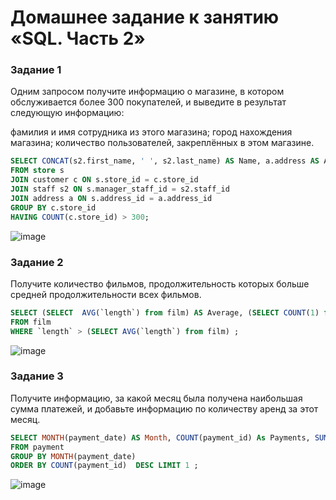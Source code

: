 # Домашнее задание к занятию «SQL. Часть 2»

### Задание 1

Одним запросом получите информацию о магазине, в котором обслуживается более 300 покупателей, и выведите в результат следующую информацию:

фамилия и имя сотрудника из этого магазина;
город нахождения магазина;
количество пользователей, закреплённых в этом магазине.

```SQL
SELECT CONCAT(s2.first_name, ' ', s2.last_name) AS Name, a.address AS Address, COUNT(c.store_id) AS Customers
FROM store s 
JOIN customer c ON s.store_id = c.store_id 
JOIN staff s2 ON s.manager_staff_id = s2.staff_id 
JOIN address a ON s.address_id = a.address_id 
GROUP BY c.store_id 
HAVING COUNT(c.store_id) > 300;
```

![image](https://github.com/ZelinskiyAN/test-zabbix/assets/149052655/193d3aa4-1c46-4fb6-a4e7-f1216c82f52b)


### Задание 2

Получите количество фильмов, продолжительность которых больше средней продолжительности всех фильмов.

```SQL
SELECT (SELECT  AVG(`length`) from film) AS Average, (SELECT COUNT(1) from film) AS 'All films', COUNT(1) AS 'Long Films'
FROM film 
WHERE `length` > (SELECT AVG(`length`) from film) ;
```

![image](https://github.com/ZelinskiyAN/test-zabbix/assets/149052655/bdc513a3-ce92-4b9f-ad90-9b83b66a7216)


### Задание 3

Получите информацию, за какой месяц была получена наибольшая сумма платежей, и добавьте информацию по количеству аренд за этот месяц.

```SQL
SELECT MONTH(payment_date) AS Month, COUNT(payment_id) As Payments, SUM(amount) AS Amount
FROM payment
GROUP BY MONTH(payment_date) 
ORDER BY COUNT(payment_id)  DESC LIMIT 1 ;
```
![image](https://github.com/ZelinskiyAN/test-zabbix/assets/149052655/0302edde-1daf-495e-98db-3ff01b5118f1)

